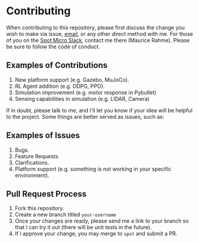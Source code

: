 # Contributing

When contributing to this repository, please first discuss the change you wish to make via issue,
[email](mauricerahme2020@u.northwestern.edu), or any other direct method with me. For those of you on the [Spot Micro Slack](https://spotmicroai-inviter.herokuapp.com/), contact me there (Maurice Rahme). Please be sure to follow the code of conduct.

## Examples of Contributions

1. New platform support (e.g. Gazebo, MuJoCo).
2. RL Agent addition (e.g. DDPG, PPO).
3. Simulation improvement (e.g. motor response in Pybullet)
4. Sensing capabilities in simulation (e.g. LIDAR, Camera)

If in doubt, please talk to me, and I'll let you know if your idea will be helpful to the project. Some things are better served as issues, such as:

## Examples of Issues

1. Bugs.
2. Feature Requests.
3. Clarifications.
4. Platform support (e.g. something is not working in your specific environment).

## Pull Request Process

1. Fork this repository.
2. Create a new branch titled `your-username`
3. Once your changes are ready, please send me a link to your branch so that I can try it out (there will be unit tests in the future).
4. If I approve your change, you may merge to `spot` and submit a PR.

